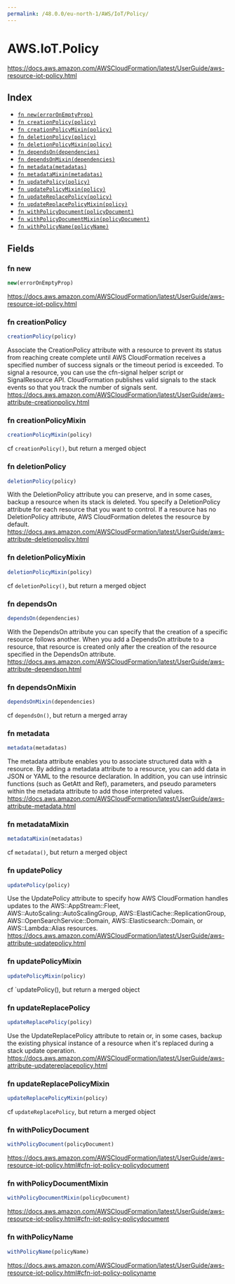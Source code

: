 ```yaml
---
permalink: /48.0.0/eu-north-1/AWS/IoT/Policy/
---
```


# AWS.IoT.Policy

https://docs.aws.amazon.com/AWSCloudFormation/latest/UserGuide/aws-resource-iot-policy.html

## Index

* [`fn new(errorOnEmptyProp)`](#fn-new)
* [`fn creationPolicy(policy)`](#fn-creationpolicy)
* [`fn creationPolicyMixin(policy)`](#fn-creationpolicymixin)
* [`fn deletionPolicy(policy)`](#fn-deletionpolicy)
* [`fn deletionPolicyMixin(policy)`](#fn-deletionpolicymixin)
* [`fn dependsOn(dependencies)`](#fn-dependson)
* [`fn dependsOnMixin(dependencies)`](#fn-dependsonmixin)
* [`fn metadata(metadatas)`](#fn-metadata)
* [`fn metadataMixin(metadatas)`](#fn-metadatamixin)
* [`fn updatePolicy(policy)`](#fn-updatepolicy)
* [`fn updatePolicyMixin(policy)`](#fn-updatepolicymixin)
* [`fn updateReplacePolicy(policy)`](#fn-updatereplacepolicy)
* [`fn updateReplacePolicyMixin(policy)`](#fn-updatereplacepolicymixin)
* [`fn withPolicyDocument(policyDocument)`](#fn-withpolicydocument)
* [`fn withPolicyDocumentMixin(policyDocument)`](#fn-withpolicydocumentmixin)
* [`fn withPolicyName(policyName)`](#fn-withpolicyname)

## Fields

### fn new

```ts
new(errorOnEmptyProp)
```

https://docs.aws.amazon.com/AWSCloudFormation/latest/UserGuide/aws-resource-iot-policy.html

### fn creationPolicy

```ts
creationPolicy(policy)
```

Associate the CreationPolicy attribute with a resource to prevent its status from reaching create complete until AWS CloudFormation receives a specified number of success signals or the timeout period is exceeded. To signal a resource, you can use the cfn-signal helper script or SignalResource API. CloudFormation publishes valid signals to the stack events so that you track the number of signals sent. 
https://docs.aws.amazon.com/AWSCloudFormation/latest/UserGuide/aws-attribute-creationpolicy.html

### fn creationPolicyMixin

```ts
creationPolicyMixin(policy)
```

cf `creationPolicy()`, but return a merged object

### fn deletionPolicy

```ts
deletionPolicy(policy)
```

With the DeletionPolicy attribute you can preserve, and in some cases, backup a resource when its stack is deleted. You specify a DeletionPolicy attribute for each resource that you want to control. If a resource has no DeletionPolicy attribute, AWS CloudFormation deletes the resource by default. 
https://docs.aws.amazon.com/AWSCloudFormation/latest/UserGuide/aws-attribute-deletionpolicy.html

### fn deletionPolicyMixin

```ts
deletionPolicyMixin(policy)
```

cf `deletionPolicy()`, but return a merged object

### fn dependsOn

```ts
dependsOn(dependencies)
```

With the DependsOn attribute you can specify that the creation of a specific resource follows another. When you add a DependsOn attribute to a resource, that resource is created only after the creation of the resource specified in the DependsOn attribute. 
https://docs.aws.amazon.com/AWSCloudFormation/latest/UserGuide/aws-attribute-dependson.html

### fn dependsOnMixin

```ts
dependsOnMixin(dependencies)
```

cf `dependsOn()`, but return a merged array

### fn metadata

```ts
metadata(metadatas)
```

The metadata attribute enables you to associate structured data with a resource. By adding a metadata attribute to a resource, you can add data in JSON or YAML to the resource declaration. In addition, you can use intrinsic functions (such as GetAtt and Ref), parameters, and pseudo parameters within the metadata attribute to add those interpreted values. 
https://docs.aws.amazon.com/AWSCloudFormation/latest/UserGuide/aws-attribute-metadata.html

### fn metadataMixin

```ts
metadataMixin(metadatas)
```

cf `metadata()`, but return a merged object

### fn updatePolicy

```ts
updatePolicy(policy)
```

Use the UpdatePolicy attribute to specify how AWS CloudFormation handles updates to the AWS::AppStream::Fleet, AWS::AutoScaling::AutoScalingGroup, AWS::ElastiCache::ReplicationGroup, AWS::OpenSearchService::Domain, AWS::Elasticsearch::Domain, or AWS::Lambda::Alias resources. 
https://docs.aws.amazon.com/AWSCloudFormation/latest/UserGuide/aws-attribute-updatepolicy.html

### fn updatePolicyMixin

```ts
updatePolicyMixin(policy)
```

cf `updatePolicy(), but return a merged object

### fn updateReplacePolicy

```ts
updateReplacePolicy(policy)
```

Use the UpdateReplacePolicy attribute to retain or, in some cases, backup the existing physical instance of a resource when it's replaced during a stack update operation. 
https://docs.aws.amazon.com/AWSCloudFormation/latest/UserGuide/aws-attribute-updatereplacepolicy.html

### fn updateReplacePolicyMixin

```ts
updateReplacePolicyMixin(policy)
```

cf `updateReplacePolicy`, but return a merged object

### fn withPolicyDocument

```ts
withPolicyDocument(policyDocument)
```

https://docs.aws.amazon.com/AWSCloudFormation/latest/UserGuide/aws-resource-iot-policy.html#cfn-iot-policy-policydocument

### fn withPolicyDocumentMixin

```ts
withPolicyDocumentMixin(policyDocument)
```

https://docs.aws.amazon.com/AWSCloudFormation/latest/UserGuide/aws-resource-iot-policy.html#cfn-iot-policy-policydocument

### fn withPolicyName

```ts
withPolicyName(policyName)
```

https://docs.aws.amazon.com/AWSCloudFormation/latest/UserGuide/aws-resource-iot-policy.html#cfn-iot-policy-policyname
